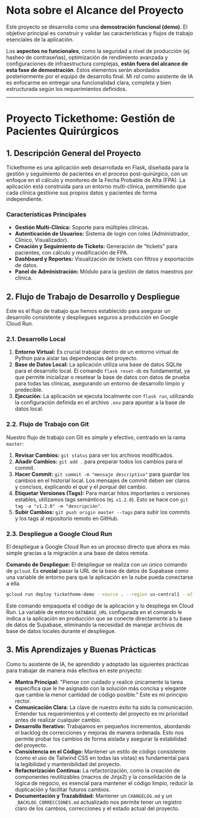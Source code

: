 
# Nota sobre el Alcance del Proyecto

Este proyecto se desarrolla como una **demostración funcional (demo)**. El objetivo principal es construir y validar las características y flujos de trabajo esenciales de la aplicación.

Los **aspectos no funcionales**, como la seguridad a nivel de producción (ej. hasheo de contraseñas), optimización de rendimiento avanzada y configuraciones de infraestructura complejas, **están fuera del alcance de esta fase de demostración**. Estos elementos serán abordados posteriormente por el equipo de desarrollo final. Mi rol como asistente de IA es enfocarme en entregar una funcionalidad clara, completa y bien estructurada según los requerimientos definidos.

---

# Proyecto Tickethome: Gestión de Pacientes Quirúrgicos

## 1. Descripción General del Proyecto

Tickethome es una aplicación web desarrollada en Flask, diseñada para la gestión y seguimiento de pacientes en el proceso post-quirúrgico, con un enfoque en el cálculo y monitoreo de la Fecha Probable de Alta (FPA). La aplicación está construida para un entorno multi-clínica, permitiendo que cada clínica gestione sus propios datos y pacientes de forma independiente.

### Características Principales

*   **Gestión Multi-Clínica:** Soporte para múltiples clínicas.
*   **Autenticación de Usuarios:** Sistema de login con roles (Administrador, Clínico, Visualizador).
*   **Creación y Seguimiento de Tickets:** Generación de "tickets" para pacientes, con cálculo y modificación de FPA.
*   **Dashboard y Reportes:** Visualización de tickets con filtros y exportación de datos.
*   **Panel de Administración:** Módulo para la gestión de datos maestros por clínica.

## 2. Flujo de Trabajo de Desarrollo y Despliegue

Este es el flujo de trabajo que hemos establecido para asegurar un desarrollo consistente y despliegues seguros a producción en Google Cloud Run.

### 2.1. Desarrollo Local

1.  **Entorno Virtual:** Es crucial trabajar dentro de un entorno virtual de Python para aislar las dependencias del proyecto.
2.  **Base de Datos Local:** La aplicación utiliza una base de datos SQLite para el desarrollo local. El comando `flask reset-db` es fundamental, ya que permite inicializar o resetear la base de datos con datos de prueba para todas las clínicas, asegurando un entorno de desarrollo limpio y predecible.
3.  **Ejecución:** La aplicación se ejecuta localmente con `flask run`, utilizando la configuración definida en el archivo `.env` para apuntar a la base de datos local.

### 2.2. Flujo de Trabajo con Git

Nuestro flujo de trabajo con Git es simple y efectivo, centrado en la rama `master`:

1.  **Revisar Cambios:** `git status` para ver los archivos modificados.
2.  **Añadir Cambios:** `git add .` para preparar todos los cambios para el commit.
3.  **Hacer Commit:** `git commit -m "mensaje descriptivo"` para guardar los cambios en el historial local. Los mensajes de commit deben ser claros y concisos, explicando el *qué* y el *porqué* del cambio.
4.  **Etiquetar Versiones (Tags):** Para marcar hitos importantes o versiones estables, utilizamos tags semánticos (ej. `v1.2.0`). Esto se hace con `git tag -a "v1.2.0" -m "descripción"`.
5.  **Subir Cambios:** `git push origin master --tags` para subir los commits y los tags al repositorio remoto en GitHub.

### 2.3. Despliegue a Google Cloud Run

El despliegue a Google Cloud Run es un proceso directo que ahora es más simple gracias a la migración a una base de datos remota.

**Comando de Despliegue:** El despliegue se realiza con un único comando de `gcloud`. Es **crucial** pasar la URL de la base de datos de Supabase como una variable de entorno para que la aplicación en la nube pueda conectarse a ella.

```bash
gcloud run deploy tickethome-demo --source . --region us-central1 --allow-unauthenticated --set-env-vars="DATABASE_URL=[TU_DATABASE_URL_DE_SUPABASE]"
```

Este comando empaqueta el código de la aplicación y lo despliega en Cloud Run. La variable de entorno `DATABASE_URL` configurada en el comando le indica a la aplicación en producción que se conecte directamente a tu base de datos de Supabase, eliminando la necesidad de manejar archivos de base de datos locales durante el despliegue.

## 3. Mis Aprendizajes y Buenas Prácticas

Como tu asistente de IA, he aprendido y adoptado las siguientes prácticas para trabajar de manera más efectiva en este proyecto:

*   **Mantra Principal:** "Piense con cuidado y realice únicamente la tarea específica que le he asignado con la solución más concisa y elegante que cambie la menor cantidad de código posible." Este es mi principio rector.
*   **Comunicación Clara:** La clave de nuestro éxito ha sido la comunicación. Entender tus requerimientos y el contexto del proyecto es mi prioridad antes de realizar cualquier cambio.
*   **Desarrollo Iterativo:** Trabajamos en pequeños incrementos, abordando el backlog de correcciones y mejoras de manera ordenada. Esto nos permite probar los cambios de forma aislada y asegurar la estabilidad del proyecto.
*   **Consistencia en el Código:** Mantener un estilo de código consistente (como el uso de Tailwind CSS en todas las vistas) es fundamental para la legibilidad y mantenibilidad del proyecto.
*   **Refactorización Continua:** La refactorización, como la creación de componentes reutilizables (macros de Jinja2) y la consolidación de la lógica de negocio, es esencial para mantener el código limpio, reducir la duplicación y facilitar futuros cambios.
*   **Documentación y Trazabilidad:** Mantener un `CHANGELOG.md` y un `_BACKLOG_CORRECCIONES.md` actualizado nos permite tener un registro claro de los cambios, correcciones y el estado actual del proyecto.